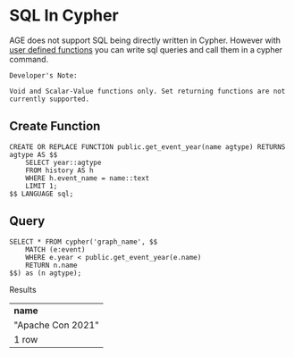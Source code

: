 # SQL In Cypher

AGE does not support SQL being directly written in Cypher. However with [user defined functions](../functions/user_functions#) you can write sql queries and call them in a cypher command.


```
Developer's Note:

Void and Scalar-Value functions only. Set returning functions are not currently supported.
```


## Create Function
```
CREATE OR REPLACE FUNCTION public.get_event_year(name agtype) RETURNS agtype AS $$
	SELECT year::agtype
	FROM history AS h
	WHERE h.event_name = name::text
	LIMIT 1;
$$ LANGUAGE sql;
```

## Query
```
SELECT * FROM cypher('graph_name', $$
	MATCH (e:event)
	WHERE e.year < public.get_event_year(e.name)
	RETURN n.name
$$) as (n agtype);

```

Results
<table>
  <tr>
   <td><strong>name</strong>
   </td>
  </tr>
  <tr>
   <td>"Apache Con 2021"
   </td>
  </tr>
  <tr>
   <td colspan="1" >1 row
   </td>
  </tr>
</table>

